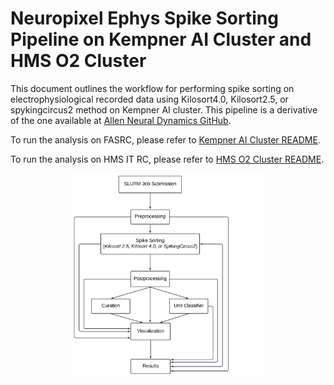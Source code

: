 
# Neuropixel Ephys Spike Sorting Pipeline on Kempner AI Cluster and HMS O2 Cluster

This document outlines the workflow for performing spike sorting on electrophysiological recorded data using Kilosort4.0, Kilosort2.5, or spykingcircus2  method on Kempner AI cluster. This pipeline is a derivative of the one available at [Allen Neural Dynamics GitHub](https://github.com/AllenNeuralDynamics/aind-ephys-pipeline).

To run the analysis on FASRC, please refer to [Kempner AI Cluster README](pipeline/kempner_cluster/README.md). 

To run the analysis on HMS IT RC, please refer to [HMS O2 Cluster README](pipeline/hms_cluster/README.md).  

<p align="center">
  <img src="https://github.com/KempnerInstitute/ephys-spike-sorting/blob/update-fig/figures/svg/flowchart-ephys-kilosort4.0-spikesorting.svg" width="60%" />
</p>

